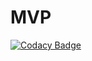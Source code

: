 # MVP
[![Codacy Badge](https://api.codacy.com/project/badge/Grade/199e2c410dbb46769357477784726278)](https://app.codacy.com/app/gilgoldzweig/MVP?utm_source=github.com&utm_medium=referral&utm_content=gilgoldzweig/MVP&utm_campaign=Badge_Grade_Dashboard)